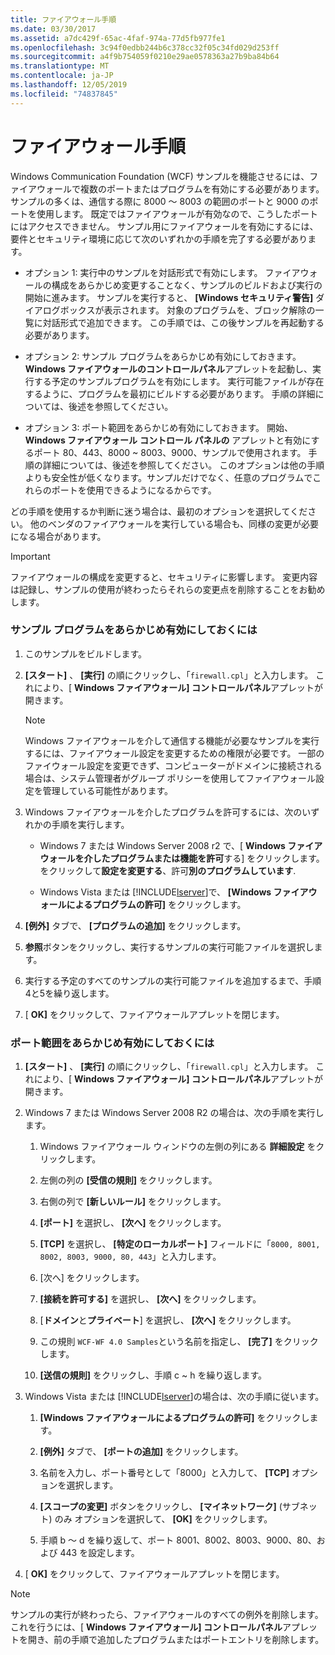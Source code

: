 ```yaml
---
title: ファイアウォール手順
ms.date: 03/30/2017
ms.assetid: a7dc429f-65ac-4faf-974a-77d5fb977fe1
ms.openlocfilehash: 3c94f0edbb244b6c378cc32f05c34fd029d253ff
ms.sourcegitcommit: a4f9b754059f0210e29ae0578363a27b9ba84b64
ms.translationtype: MT
ms.contentlocale: ja-JP
ms.lasthandoff: 12/05/2019
ms.locfileid: "74837845"
---
```

# <a name="firewall-instructions"></a>ファイアウォール手順
Windows Communication Foundation (WCF) サンプルを機能させるには、ファイアウォールで複数のポートまたはプログラムを有効にする必要があります。 サンプルの多くは、通信する際に 8000 ～ 8003 の範囲のポートと 9000 のポートを使用します。 既定ではファイアウォールが有効なので、こうしたポートにはアクセスできません。 サンプル用にファイアウォールを有効にするには、要件とセキュリティ環境に応じて次のいずれかの手順を完了する必要があります。  
  
- オプション 1: 実行中のサンプルを対話形式で有効にします。 ファイアウォールの構成をあらかじめ変更することなく、サンプルのビルドおよび実行の開始に進みます。 サンプルを実行すると、 **[Windows セキュリティ警告]** ダイアログボックスが表示されます。 対象のプログラムを、ブロック解除の一覧に対話形式で追加できます。 この手順では、この後サンプルを再起動する必要があります。  
  
- オプション 2: サンプル プログラムをあらかじめ有効にしておきます。 **Windows ファイアウォールのコントロールパネル**アプレットを起動し、実行する予定のサンプルプログラムを有効にします。 実行可能ファイルが存在するように、プログラムを最初にビルドする必要があります。 手順の詳細については、後述を参照してください。  
  
- オプション 3: ポート範囲をあらかじめ有効にしておきます。 開始、 **Windows ファイアウォール** **コントロール パネルの**  アプレットと有効にするポート 80、443、8000 ~ 8003、9000、サンプルで使用されます。 手順の詳細については、後述を参照してください。 このオプションは他の手順よりも安全性が低くなります。サンプルだけでなく、任意のプログラムでこれらのポートを使用できるようになるからです。  
  
 どの手順を使用するか判断に迷う場合は、最初のオプションを選択してください。 他のベンダのファイアウォールを実行している場合も、同様の変更が必要になる場合があります。  
  
> [!IMPORTANT]
> ファイアウォールの構成を変更すると、セキュリティに影響します。 変更内容は記録し、サンプルの使用が終わったらそれらの変更点を削除することをお勧めします。  
  
### <a name="to-enable-samples-programs-in-advance"></a>サンプル プログラムをあらかじめ有効にしておくには  
  
1. このサンプルをビルドします。  
  
2. **[スタート]** 、 **[実行]** の順にクリックし、「`firewall.cpl`」と入力します。 これにより、[ **Windows ファイアウォール] コントロールパネル**アプレットが開きます。  
  
    > [!NOTE]
    > Windows ファイアウォールを介して通信する機能が必要なサンプルを実行するには、ファイアウォール設定を変更するための権限が必要です。 一部のファイウォール設定を変更できず、コンピューターがドメインに接続される場合は、システム管理者がグループ ポリシーを使用してファイアウォール設定を管理している可能性があります。  
  
3. Windows ファイアウォールを介したプログラムを許可するには、次のいずれかの手順を実行します。  
  
    - Windows 7 または Windows Server 2008 r2 で、[ **Windows ファイアウォールを介したプログラムまたは機能を許可**する] をクリックします。 をクリックして**設定を変更する**、許可**別のプログラムしています**.  
  
    - Windows Vista または [!INCLUDE[lserver](../../../../includes/lserver-md.md)]で、 **[Windows ファイアウォールによるプログラムの許可]** をクリックします。  
  
4. **[例外]** タブで、 **[プログラムの追加]** をクリックします。  
  
5. **参照**ボタンをクリックし、実行するサンプルの実行可能ファイルを選択します。  
  
6. 実行する予定のすべてのサンプルの実行可能ファイルを追加するまで、手順4と5を繰り返します。  
  
7. [ **OK]** をクリックして、ファイアウォールアプレットを閉じます。  
  
### <a name="to-enable-a-port-range-in-advance"></a>ポート範囲をあらかじめ有効にしておくには  
  
1. **[スタート]** 、 **[実行]** の順にクリックし、「`firewall.cpl`」と入力します。 これにより、[ **Windows ファイアウォール] コントロールパネル**アプレットが開きます。  
  
2. Windows 7 または Windows Server 2008 R2 の場合は、次の手順を実行します。  
  
    1. Windows ファイアウォール ウィンドウの左側の列にある **詳細設定** をクリックします。  
  
    2. 左側の列の **[受信の規則]** をクリックします。  
  
    3. 右側の列で **[新しいルール]** をクリックします。  
  
    4. **[ポート]** を選択し、 **[次へ]** をクリックします。  
  
    5. **[TCP]** を選択し、 **[特定のローカルポート]** フィールドに「`8000, 8001, 8002, 8003, 9000, 80, 443`」と入力します。  
  
    6. [次へ] をクリックします。  
  
    7. **[接続を許可する]** を選択し、 **[次へ]** をクリックします。  
  
    8. [**ドメイン**と**プライベート**] を選択し、 **[次へ]** をクリックします。  
  
    9. この規則 `WCF-WF 4.0 Samples`という名前を指定し、 **[完了]** をクリックします。  
  
    10. **[送信の規則]** をクリックし、手順 c ~ h を繰り返します。  
  
3. Windows Vista または [!INCLUDE[lserver](../../../../includes/lserver-md.md)]の場合は、次の手順に従います。  
  
    1. **[Windows ファイアウォールによるプログラムの許可]** をクリックします。  
  
    2. **[例外]** タブで、 **[ポートの追加]** をクリックします。  
  
    3. 名前を入力し、ポート番号として「8000」と入力して、 **[TCP]** オプションを選択します。  
  
    4. **[スコープの変更]** ボタンをクリックし、 **[マイネットワーク]** (サブネット) のみ オプションを選択して、 **[OK]** をクリックします。  
  
    5. 手順 b ～ d を繰り返して、ポート 8001、8002、8003、9000、80、および 443 を設定します。  
  
4. [ **OK]** をクリックして、ファイアウォールアプレットを閉じます。  
  
> [!NOTE]
> サンプルの実行が終わったら、ファイアウォールのすべての例外を削除します。 これを行うには、[ **Windows ファイアウォール] コントロールパネル**アプレットを開き、前の手順で追加したプログラムまたはポートエントリを削除します。
